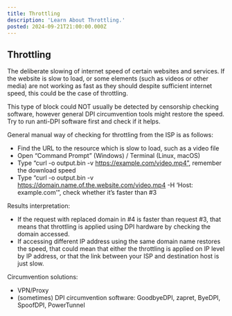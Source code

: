 ```yaml
---
title: Throttling
description: 'Learn About Throttling.'
posted: 2024-09-21T21:00:00.000Z
---
```


## Throttling
The deliberate slowing of internet speed of certain websites and services. If the website is slow to load, or some elements (such as videos or other media) are not working as fast as they should despite sufficient internet speed, this could be the case of throttling.

This type of block could NOT usually be detected by censorship checking software, however general DPI circumvention tools might restore the speed.
Try to run anti-DPI software first and check if it helps.

General manual way of checking for throttling from the ISP is as follows:
>
 - Find the URL to the resource which is slow to load, such as a video file
 - Open “Command Prompt” (Windows) / Terminal (Linux, macOS)
 - Type “curl -o output.bin -v https://example.com/video.mp4”, remember the download speed
 - Type “curl -o output.bin -v https://domain.name.of.the.website.com/video.mp4 -H ‘Host: example.com’”, check whether it’s faster than #3

Results interpretation:
>
 - If the request with replaced domain in #4 is faster than request #3, that means that throttling is applied using DPI hardware by checking the domain accessed.
 - If accessing different IP address using the same domain name restores the speed, that could mean that either the throttling is applied on IP level by IP address, or that the link between your ISP and destination host is just slow.

Circumvention solutions:
>
 - VPN/Proxy
 - (sometimes) DPI circumvention software: GoodbyeDPI, zapret, ByeDPI, SpoofDPI, PowerTunnel

